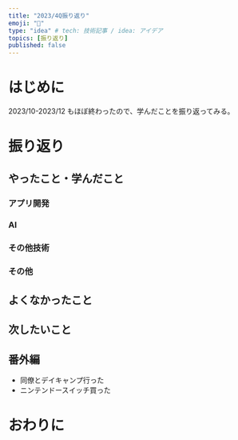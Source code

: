 ```yaml
---
title: "2023/4Q振り返り"
emoji: "🐣"
type: "idea" # tech: 技術記事 / idea: アイデア
topics: [振り返り]
published: false
---
```


# はじめに

2023/10-2023/12 もほぼ終わったので、学んだことを振り返ってみる。

# 振り返り

## やったこと・学んだこと

### アプリ開発

### AI

### その他技術

### その他

## よくなかったこと

## 次したいこと

## 番外編

- 同僚とデイキャンプ行った
- ニンテンドースイッチ買った

# おわりに
